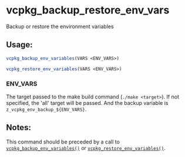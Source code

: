 # vcpkg_backup_restore_env_vars

Backup or restore the environment variables

## Usage:
```cmake
vcpkg_backup_env_variables(VARS <ENV_VARS>)
```

```cmake
vcpkg_restore_env_variables(VARS <ENV_VARS>)
```

### ENV_VARS
The target passed to the make build command (`./make <target>`). If not specified, the 'all' target will
be passed.
And the backup variable is `z_vcpkg_env_backup_${ENV_VARS}`.

## Notes:
This command should be preceded by a call to [`vcpkg_backup_env_variables()`](vcpkg_backup_env_variables.md) or
[`vcpkg_restore_env_variables()`](vcpkg_restore_env_variables.md).

